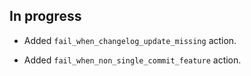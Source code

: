 ## In progress

 * Added `fail_when_changelog_update_missing` action.

 * Added `fail_when_non_single_commit_feature` action.
